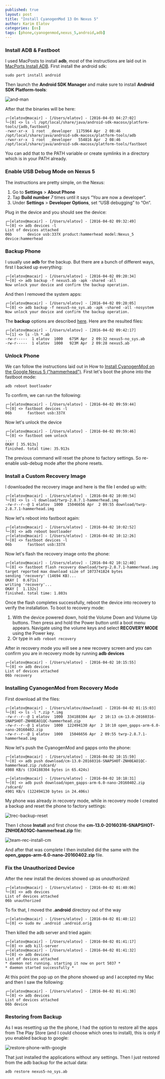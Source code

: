 ```yaml
---
published: true
layout: post
title: "Install CyanogenMod 13 On Nexus 5"
author: Karim Elatov
categories: [os]
tags: [phone,cyanogenmod,nexus_5,android,adb]
---
```

### Install ADB & Fastboot
I used MacPosts to install **adb**, most of the instructions are laid out in [MacPorts Install ADB](https://sskaje.me/2015/05/macports-install-adb/). First install the android sdk:

	sudo port install android

Then launch the **Android SDK Manager** and make sure to install **Android SDK Platform-tools**:


![and-man](https://googledrive.com/host/0B4vYKT_-8g4IWE9kS2hMMmFuXzg/cm-nexus_5/and-man.png)

After that the binaries will be here:

	┌─[elatov@macair] - [/Users/elatov] - [2016-04-03 04:27:02]
	└─[0] <> ls -l /opt/local/share/java/android-sdk-macosx/platform-tools/{adb,fastboot}
	-rwxr-xr-x  1 root  _developer  1175964 Apr  2 08:46 /opt/local/share/java/android-sdk-macosx/platform-tools/adb
	-rwxr-xr-x  1 root  _developer   554816 Apr  2 08:46 /opt/local/share/java/android-sdk-macosx/platform-tools/fastboot

You can add that to the PATH variable or create symlinks in a directory which is in your PATH already.

### Enable USB Debug Mode on Nexus 5
The instructions are pretty simple, on the Nexus:

1. Go to **Settings** > **About Phone**
2. Tap **Build number** *7* times until it says “You are now a developer“.
3. Under **Settings** > **Developer Options**, set “USB debugging” to “On“.

Plug in the device and you should see the device:

	┌─[elatov@macair] - [/Users/elatov] - [2016-04-02 09:32:49]
	└─[0] <> adb devices -l
	List of devices attached
	06b       device usb:337X product:hammerhead model:Nexus_5 device:hammerhead

### Backup Phone
I usually use **adb** for the backup. But there are a bunch of different ways, first I backed up everything:

	┌─[elatov@macair] - [/Users/elatov] - [2016-04-02 09:20:34]
	└─[0] <> adb backup -f nexus5.ab -apk -shared -all
	Now unlock your device and confirm the backup operation.

And then I removed the system apps:

	┌─[elatov@macair] - [/Users/elatov] - [2016-04-02 09:28:05]
	└─[0] <> adb backup -f nexus5-no_sys.ab -apk -shared -all -nosystem
	Now unlock your device and confirm the backup operation.

The **backup** options are described [here](http://forum.xda-developers.com/galaxy-nexus/general/guide-phone-backup-unlock-root-t1420351). Here are the resulted files:

	┌─[elatov@macair] - [/Users/elatov] - [2016-04-02 09:42:17]
	└─[1] <> ls -lh *.ab
	-rw-r-----  1 elatov  1000   675M Apr  2 09:32 nexus5-no_sys.ab
	-rw-r-----  1 elatov  1000   923M Apr  2 09:28 nexus5.ab

### Unlock Phone
We can follow the instructions laid out in How to [Install CyanogenMod on the Google Nexus 5 ("hammerhead")](https://wiki.cyanogenmod.org/w/Install_CM_for_hammerhead). First let's boot the phone into the fastboot mode:

	adb reboot bootloader

To confirm, we can run the following:

	┌─[elatov@macair] - [/Users/elatov] - [2016-04-02 09:59:44]
	└─[0] <> fastboot devices -l
	06b       fastboot usb:337X

Now let's unlock the device

	┌─[elatov@macair] - [/Users/elatov] - [2016-04-02 09:59:46]
	└─[0] <> fastboot oem unlock
	...
	OKAY [ 35.913s]
	finished. total time: 35.913s

The previous command will reset the phone to factory settings. So re-enable usb-debug mode after the phone resets.


### Install a Custom Recovery Image

I downloaded the recovery image and here is the file I ended up with:

	┌─[elatov@macair] - [/Users/elatov] - [2016-04-02 10:00:54]
	└─[0] <> ls -l download/twrp-2.8.7.1-hammerhead.img
	-rw-r--r--@ 1 elatov  1000  15046656 Apr  2 09:55 download/twrp-2.8.7.1-hammerhead.img

Now let's reboot into fastboot again:

	┌─[elatov@macair] - [/Users/elatov] - [2016-04-02 10:02:52]
	└─[0] <> adb reboot bootloader
	┌─[elatov@macair] - [/Users/elatov] - [2016-04-02 10:12:26]
	└─[0] <> fastboot devices -l
	06b       fastboot usb:337X

Now let's flash the recovery image onto the phone:

	┌─[elatov@macair] - [/Users/elatov] - [2016-04-02 10:12:40]
	└─[0] <> fastboot flash recovery download/twrp-2.8.7.1-hammerhead.img
	target reported max download size of 1073741824 bytes
	sending 'recovery' (14694 KB)...
	OKAY [  0.671s]
	writing 'recovery'...
	OKAY [  1.132s]
	finished. total time: 1.803s

Once the flash completes successfully, reboot the device into recovery to
verify the installation. To boot to recovery mode:

1. With the device powered down, hold the Volume Down and Volume Up buttons. Then press and hold the Power button until a boot menu appears. Navigate using the volume keys and select **RECOVERY MODE** using the Power key.
2. Or type in `adb reboot recovery`

After in recovery mode you will see a new recovery screen and you can confirm you are in recovery mode by running **adb devices**

	┌─[elatov@macair] - [/Users/elatov] - [2016-04-02 10:15:55]
	└─[0] <> adb devices
	List of devices attached
	06b	recovery

### Installing CyanogenMod from Recovery Mode

First download all the files:

	┌─[elatov@macair] - [/Users/elatov/download] - [2016-04-02 01:15:03]
	└─[0] <> ls -l *.zip *.img
	-rw-r--r--@ 1 elatov  1000  334188304 Apr  2 10:13 cm-13.0-20160316-SNAPSHOT-ZNH0EAO1QC-hammerhead.zip
	-rw-r--r--@ 1 elatov  1000  122494130 Apr  2 10:10 open_gapps-arm-6.0-nano-20160402.zip
	-rw-r--r--@ 1 elatov  1000   15046656 Apr  2 09:55 twrp-2.8.7.1-hammerhead.img

Now let's push the CyanogenMod and gapps onto the phone:

	┌─[elatov@macair] - [/Users/elatov] - [2016-04-02 10:15:59]
	└─[0] <> adb push download/cm-13.0-20160316-SNAPSHOT-ZNH0EAO1QC-hammerhead.zip /sdcard/
	4988 KB/s (334188304 bytes in 65.424s)
	
	┌─[elatov@macair] - [/Users/elatov] - [2016-04-02 10:18:31]
	└─[0] <> adb push download/open_gapps-arm-6.0-nano-20160402.zip /sdcard/
	4901 KB/s (122494130 bytes in 24.406s)

My phone was already in recovery mode, while in recovery mode I created a backup and reset the phone to factory settings:

![trec-backup-reset](https://googledrive.com/host/0B4vYKT_-8g4IWE9kS2hMMmFuXzg/cm-nexus_5/trec-backup-reset.jpg)

Then I chose **Install** and first chose the **cm-13.0-20160316-SNAPSHOT-ZNH0EAO1QC-hammerhead.zip** file:

![team-rec-install-cm](https://googledrive.com/host/0B4vYKT_-8g4IWE9kS2hMMmFuXzg/cm-nexus_5/team-rec-install-cm.jpg)

And after that was complete I then installed did the same with the **open_gapps-arm-6.0-nano-20160402.zip** file.

### Fix the Unauthorized Device
After the new install the devices showed up as *unauthorized*:

	┌─[elatov@macair] - [/Users/elatov] - [2016-04-02 01:40:06]
	└─[0] <> adb devices
	List of devices attached
	06b	unauthorized

To fix that, I moved the **.android** directory out of the way

	┌─[elatov@macair] - [/Users/elatov] - [2016-04-02 01:40:12]
	└─[0] <> sudo mv .android .android.orig

Then killed the adb server and tried again:

	┌─[elatov@macair] - [/Users/elatov] - [2016-04-02 01:41:17]
	└─[0] <> adb kill-server
	┌─[elatov@macair] - [/Users/elatov] - [2016-04-02 01:41:32]
	└─[0] <> adb devices
	List of devices attached
	* daemon not running. starting it now on port 5037 *
	* daemon started successfully *


At this point the pop up on the phone showed up and I accepted my Mac and then I saw the following:

	┌─[elatov@macair] - [/Users/elatov] - [2016-04-02 01:41:38]
	└─[0] <> adb devices
	List of devices attached
	06b	device

### Restoring from Backup
As I was resetting up the the phone, I had the option to restore all the apps from The Play Store (and I could choose which ones to install), this is only if you enabled backup to google:

![restore-phone-with-google](https://googledrive.com/host/0B4vYKT_-8g4IWE9kS2hMMmFuXzg/cm-nexus_5/restore-phone-with-google.png)

That just installed the applications without any settings. Then I just restored from the adb backup for the actual data:

	adb restore nexus5-no_sys.ab